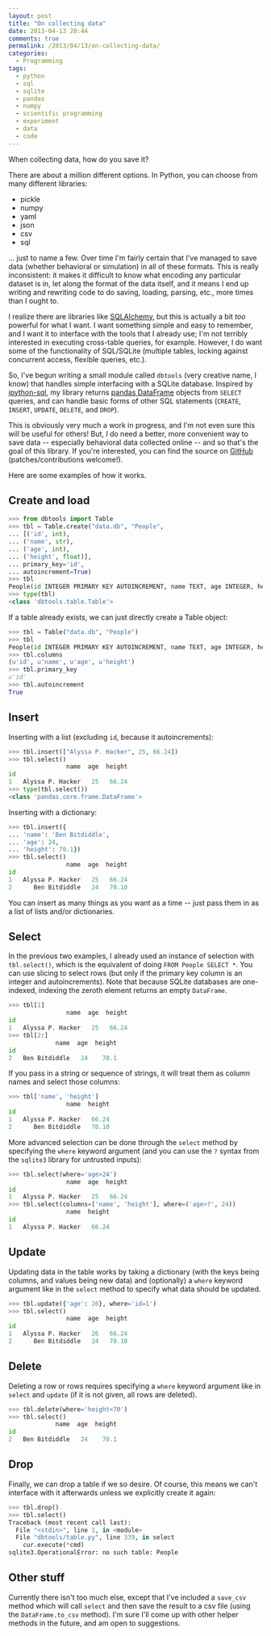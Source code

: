 ```yaml
---
layout: post
title: "On collecting data"
date: 2013-04-13 20:44
comments: true
permalink: /2013/04/13/on-collecting-data/
categories: 
  - Programming
tags:
  - python
  - sql
  - sqlite
  - pandas
  - numpy
  - scientific programming
  - experiment
  - data
  - code
---
```


When collecting data, how do you save it?

There are about a million different options. In Python, you can choose
from many different libraries:

* pickle
* numpy
* yaml
* json
* csv
* sql

... just to name a few. Over time I'm fairly certain that I've managed
to save data (whether behavioral or simulation) in all of these
formats. This is really inconsistent: it makes it difficult to know
what encoding any particular dataset is in, let along the format of
the data itself, and it means I end up writing and rewriting code to
do saving, loading, parsing, etc., more times than I ought to.

<!-- more -->

I realize there are libraries like
[SQLAlchemy](http://www.sqlalchemy.org/), but this is actually a bit
*too* powerful for what I want. I want something simple and easy to
remember, and I want it to interface with the tools that I already
use; I'm not terribly interested in executing cross-table queries, for
example.  However, I do want some of the functionality of SQL/SQLite
(multiple tables, locking against concurrent access, flexible queries,
etc.).

So, I've begun writing a small module called `dbtools` (very creative
name, I know) that handles simple interfacing with a SQLite database.
Inspired by [ipython-sql](https://pypi.python.org/pypi/ipython-sql),
my library returns
[pandas DataFrame](http://pandas.pydata.org/pandas-docs/stable/dsintro.html#dataframe)
objects from `SELECT` queries, and can handle basic forms of other SQL
statements (`CREATE`, `INSERT`, `UPDATE`, `DELETE`, and `DROP`).

This is obviously very much a work in progress, and I'm not even sure
this will be useful for others! But, *I* do need a better, more
convenient way to save data -- especially behavioral data collected
online -- and so that's the goal of this library.  If you're
interested, you can find the source on
[GitHub](https://github.com/jhamrick/dbtools)
(patches/contributions welcome!).

Here are some examples of how it works.

## Create and load

```python Creating a table
>>> from dbtools import Table
>>> tbl = Table.create("data.db", "People",
... [('id', int),
... ('name', str),
... ('age', int),
... ('height', float)],
... primary_key='id',
... autoincrement=True)
>>> tbl
People(id INTEGER PRIMARY KEY AUTOINCREMENT, name TEXT, age INTEGER, height REAL)
>>> type(tbl)
<class 'dbtools.table.Table'>
```

If a table already exists, we can just directly create a Table object:

```python Accessing a table
>>> tbl = Table("data.db", "People")
>>> tbl
People(id INTEGER PRIMARY KEY AUTOINCREMENT, name TEXT, age INTEGER, height REAL)
>>> tbl.columns
(u'id', u'name', u'age', u'height')
>>> tbl.primary_key
u'id'
>>> tbl.autoincrement
True
```

## Insert

Inserting with a list (excluding `id`, because it autoincrements):

```python Inserting a list
>>> tbl.insert(["Alyssa P. Hacker", 25, 66.24])
>>> tbl.select()
                name  age  height
id
1   Alyssa P. Hacker   25   66.24
>>> type(tbl.select())
<class 'pandas.core.frame.DataFrame'>
```

Inserting with a dictionary:

```python Inserting a dictionary
>>> tbl.insert({
... 'name': 'Ben Bitdiddle',
... 'age': 24,
... 'height': 70.1})
>>> tbl.select()
                name  age  height
id
1   Alyssa P. Hacker   25   66.24
2      Ben Bitdiddle   24   70.10
```

You can insert as many things as you want as a time -- just pass them
in as a list of lists and/or dictionaries.

## Select

In the previous two examples, I already used an instance of selection
with `tbl.select()`, which is the equivalent of doing `FROM People
SELECT *`. You can use slicing to select rows (but only if the primary
key column is an integer and autoincrements). Note that because SQLite
databases are one-indexed, indexing the zeroth element returns an
empty `DataFrame`.

```python Selecting rows
>>> tbl[1]
                name  age  height
id
1   Alyssa P. Hacker   25   66.24
>>> tbl[2:]
             name  age  height
id
2   Ben Bitdiddle   24    70.1
```

If you pass in a string or sequence of strings, it will treat them as
column names and select those columns:

```python Selecting columns
>>> tbl['name', 'height']
                name  height
id
1   Alyssa P. Hacker   66.24
2      Ben Bitdiddle   70.10
```

More advanced selection can be done through the `select` method by
specifying the `where` keyword argument (and you can use the `?`
syntax from the `sqlite3` library for untrusted inputs):

```python Selection with WHERE
>>> tbl.select(where='age>24')
                name  age  height
id
1   Alyssa P. Hacker   25   66.24
>>> tbl.select(columns=['name', 'height'], where=('age>?', 24))
                name  height
id
1   Alyssa P. Hacker   66.24
```

## Update

Updating data in the table works by taking a dictionary (with the keys
being columns, and values being new data) and (optionally) a `where`
keyword argument like in the `select` method to specify what data
should be updated.

```python Updating
>>> tbl.update({'age': 26}, where='id=1')
>>> tbl.select()
                name  age  height
id
1   Alyssa P. Hacker   26   66.24
2      Ben Bitdiddle   24   70.10
```

## Delete

Deleting a row or rows requires specifying a `where` keyword argument
like in `select` and `update` (if it is not given, all rows are
deleted).

```python Deleting a row
>>> tbl.delete(where='height<70')
>>> tbl.select()
             name  age  height
id
2   Ben Bitdiddle   24    70.1
```

## Drop

Finally, we can drop a table if we so desire. Of course, this means we
can't interface with it afterwards unless we explicitly create it
again:

```python Drop a table
>>> tbl.drop()
>>> tbl.select()
Traceback (most recent call last):
  File "<stdin>", line 1, in <module>
  File "dbtools/table.py", line 339, in select
    cur.execute(*cmd)
sqlite3.OperationalError: no such table: People
```

## Other stuff

Currently there isn't too much else, except that I've included a
`save_csv` method which will call `select` and then save the result to
a csv file (using the `DataFrame.to_csv` method). I'm sure I'll come
up with other helper methods in the future, and am open to
suggestions.
